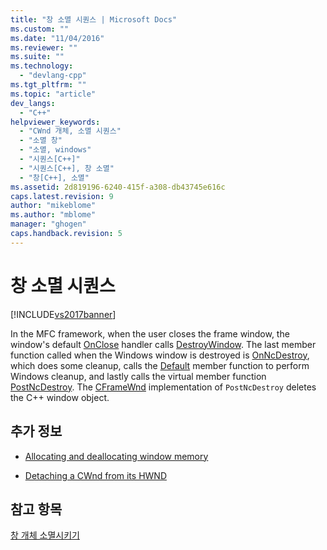 ```yaml
---
title: "창 소멸 시퀀스 | Microsoft Docs"
ms.custom: ""
ms.date: "11/04/2016"
ms.reviewer: ""
ms.suite: ""
ms.technology: 
  - "devlang-cpp"
ms.tgt_pltfrm: ""
ms.topic: "article"
dev_langs: 
  - "C++"
helpviewer_keywords: 
  - "CWnd 개체, 소멸 시퀀스"
  - "소멸 창"
  - "소멸, windows"
  - "시퀀스[C++]"
  - "시퀀스[C++], 창 소멸"
  - "창[C++], 소멸"
ms.assetid: 2d819196-6240-415f-a308-db43745e616c
caps.latest.revision: 9
author: "mikeblome"
ms.author: "mblome"
manager: "ghogen"
caps.handback.revision: 5
---
```

# 창 소멸 시퀀스
[!INCLUDE[vs2017banner](../assembler/inline/includes/vs2017banner.md)]

In the MFC framework, when the user closes the frame window, the window's default [OnClose](../Topic/CWnd::OnClose.md) handler calls [DestroyWindow](../Topic/CWnd::DestroyWindow.md).  The last member function called when the Windows window is destroyed is [OnNcDestroy](../Topic/CWnd::OnNcDestroy.md), which does some cleanup, calls the [Default](../Topic/CWnd::Default.md) member function to perform Windows cleanup, and lastly calls the virtual member function [PostNcDestroy](../Topic/CWnd::PostNcDestroy.md).  The [CFrameWnd](../mfc/reference/cframewnd-class.md) implementation of `PostNcDestroy` deletes the C\+\+ window object.  
  
## 추가 정보  
  
-   [Allocating and deallocating window memory](../mfc/allocating-and-deallocating-window-memory.md)  
  
-   [Detaching a CWnd from its HWND](../mfc/detaching-a-cwnd-from-its-hwnd.md)  
  
## 참고 항목  
 [창 개체 소멸시키기](../mfc/destroying-window-objects.md)